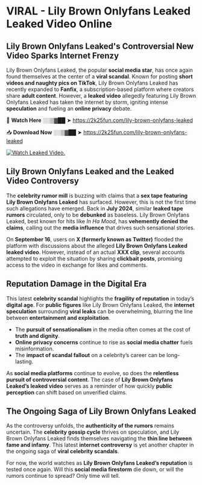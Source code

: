 # VIRAL - Lily Brown Onlyfans Leaked Leaked Video Online

## **Lily Brown Onlyfans Leaked's Controversial New Video Sparks Internet Frenzy**  

Lily Brown Onlyfans Leaked, the popular **social media star**, has once again found themselves at the center of a **viral scandal**. Known for posting **short videos and naughty pics on TikTok**, Lily Brown Onlyfans Leaked has recently expanded to **Fanfix**, a subscription-based platform where creators share **adult content**. However, a **leaked video** allegedly featuring Lily Brown Onlyfans Leaked has taken the internet by storm, igniting intense **speculation** and fueling an **online privacy** debate.  

🔴 **Watch Here** ░░▒▓██ ➤ https://2k25fun.com/lily-brown-onlyfans-leaked  

📥 **Download Now** ░░▒▓██ ➤ https://2k25fun.com/lily-brown-onlyfans-leaked  

[![Watch Leaked Video.](https://miro.medium.com/v2/resize:fit:828/format:webp/1*cilzJN44JGOrTw9NJCrNHA.gif "Watch Leaked Video")](https://2k25fun.com/lily-brown-onlyfans-leaked)

## **Lily Brown Onlyfans Leaked and the Leaked Video Controversy**  

The **celebrity rumor mill** is buzzing with claims that a **sex tape featuring Lily Brown Onlyfans Leaked** has surfaced. However, this is not the first time such allegations have emerged. Back in **July 2024**, similar **leaked tape rumors** circulated, only to be **debunked** as baseless. Lily Brown Onlyfans Leaked, best known for hits like *In Ha Mood*, has **vehemently denied the claims**, calling out the **media influence** that drives such sensational stories.  

On **September 16**, users on **X (formerly known as Twitter)** flooded the platform with discussions about the alleged **Lily Brown Onlyfans Leaked leaked video**. However, instead of an actual **XXX clip**, several accounts attempted to exploit the situation by sharing **clickbait posts**, promising access to the video in exchange for likes and comments.  

## **Reputation Damage in the Digital Era**  

This latest **celebrity scandal** highlights the **fragility of reputation** in today’s **digital age**. For **public figures** like Lily Brown Onlyfans Leaked, the **internet speculation** surrounding **viral leaks** can be overwhelming, blurring the line between **entertainment and exploitation**.  

- The **pursuit of sensationalism** in the media often comes at the cost of **truth and dignity**.  
- **Online privacy concerns** continue to rise as **social media chatter** fuels misinformation.  
- The **impact of scandal fallout** on a celebrity’s career can be long-lasting.  

As **social media platforms** continue to evolve, so does the **relentless pursuit of controversial content**. The case of **Lily Brown Onlyfans Leaked’s leaked video** serves as a reminder of how quickly **public perception** can shift based on unverified claims.  

## **The Ongoing Saga of Lily Brown Onlyfans Leaked**  

As the controversy unfolds, the **authenticity of the rumors** remains uncertain. The **celebrity gossip cycle** thrives on speculation, and Lily Brown Onlyfans Leaked finds themselves navigating the **thin line between fame and infamy**. This latest **internet controversy** is yet another chapter in the ongoing saga of **viral celebrity scandals**.  

For now, the world watches as **Lily Brown Onlyfans Leaked’s reputation** is tested once again. Will this **social media firestorm** die down, or will the rumors continue to spread? Only time will tell.